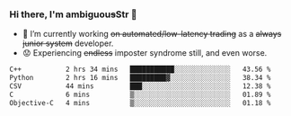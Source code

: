 ### Hi there, I'm ambiguou~~s~~Str 👋

<!--
**ambiguoustexture/ambiguoustexture** is a ✨ _special_ ✨ repository because its `README.md` (this file) appears on your GitHub profile.

Here are some ideas to get you started:
-->
- 🔭 I’m currently working ~~on automated/low-latency trading~~ as a ~~always junior system~~ developer.
- :worried: Experiencing ~~endless~~ imposter syndrome still, and even worse.

<!--START_SECTION:waka-->

```txt
C++           2 hrs 34 mins   ███████████░░░░░░░░░░░░░░   43.56 %
Python        2 hrs 16 mins   █████████▓░░░░░░░░░░░░░░░   38.34 %
CSV           44 mins         ███░░░░░░░░░░░░░░░░░░░░░░   12.38 %
C             6 mins          ▒░░░░░░░░░░░░░░░░░░░░░░░░   01.89 %
Objective-C   4 mins          ▒░░░░░░░░░░░░░░░░░░░░░░░░   01.18 %
```

<!--END_SECTION:waka-->
